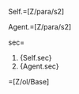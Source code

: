 Self.=[Z/para/s2]

Agent.=[Z/para/s2]

sec=<ol><li>{Self.sec}</li><li>{Agent.sec}</li></ol>

=[Z/ol/Base]
